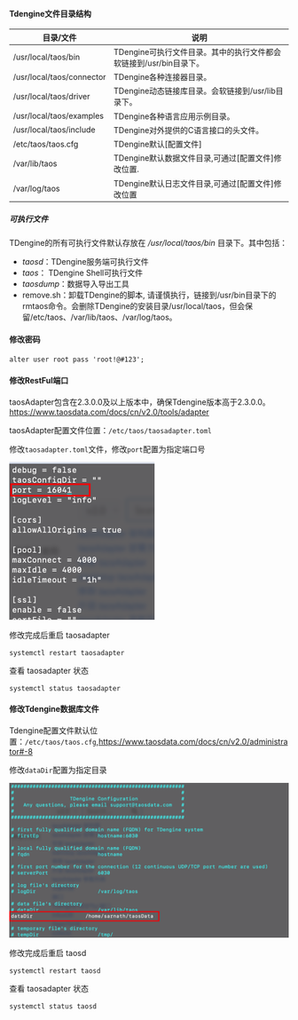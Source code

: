 #### Tdengine文件目录结构

| 目录/文件                 | 说明                                                         |
| ------------------------- | ------------------------------------------------------------ |
| /usr/local/taos/bin       | TDengine可执行文件目录。其中的执行文件都会软链接到/usr/bin目录下。 |
| /usr/local/taos/connector | TDengine各种连接器目录。                                     |
| /usr/local/taos/driver    | TDengine动态链接库目录。会软链接到/usr/lib目录下。           |
| /usr/local/taos/examples  | TDengine各种语言应用示例目录。                               |
| /usr/local/taos/include   | TDengine对外提供的C语言接口的头文件。                        |
| /etc/taos/taos.cfg        | TDengine默认[配置文件]                                       |
| /var/lib/taos             | TDengine默认数据文件目录,可通过[配置文件]修改位置.           |
| /var/log/taos             | TDengine默认日志文件目录,可通过[配置文件]修改位置            |

##### 可执行文件

TDengine的所有可执行文件默认存放在 */usr/local/taos/bin* 目录下。其中包括：

- *taosd*：TDengine服务端可执行文件
- *taos*： TDengine Shell可执行文件
- *taosdump*：数据导入导出工具
- remove.sh：卸载TDengine的脚本, 请谨慎执行，链接到/usr/bin目录下的rmtaos命令。会删除TDengine的安装目录/usr/local/taos，但会保留/etc/taos、/var/lib/taos、/var/log/taos。

#### 修改密码

```
alter user root pass 'root!@#123';
```

#### 修改RestFul端口

taosAdapter包含在2.3.0.0及以上版本中，确保Tdengine版本高于2.3.0.0。https://www.taosdata.com/docs/cn/v2.0/tools/adapter

taosAdapter配置文件位置：`/etc/taos/taosadapter.toml`

修改`taosadapter.toml`文件，修改`port`配置为指定端口号

<img src="assest/image-20220418222831831.png" alt="image-20220418222831831" style="zoom:50%;" />

修改完成后重启 taosadapter

```
systemctl restart taosadapter
```

查看 taosadapter 状态

```
systemctl status taosadapter
```



#### 修改Tdengine数据库文件

Tdengine配置文件默认位置：`/etc/taos/taos.cfg`,https://www.taosdata.com/docs/cn/v2.0/administrator#-8

修改`dataDir`配置为指定目录

![image-20220418223034331](assest/image-20220418223034331.png)

修改完成后重启 taosd

```
systemctl restart taosd
```

查看 taosadapter 状态

```
systemctl status taosd
```

